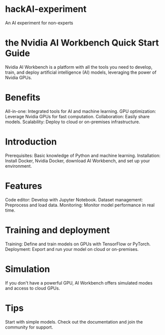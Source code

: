 # hackAI-experiment
An AI experiment for non-experts

# the Nvidia AI Workbench Quick Start Guide
Nvidia AI Workbench is a platform with all the tools you need to develop, train, and deploy artificial intelligence (AI) models, leveraging the power of Nvidia GPUs.

# Benefits
All-in-one: Integrated tools for AI and machine learning.
GPU optimization: Leverage Nvidia GPUs for fast computation.
Collaboration: Easily share models.
Scalability: Deploy to cloud or on-premises infrastructure.

# Introduction
Prerequisites: Basic knowledge of Python and machine learning.
Installation: Install Docker, Nvidia Docker, download AI Workbench, and set up your environment.

# Features
Code editor: Develop with Jupyter Notebook.
Dataset management: Preprocess and load data.
Monitoring: Monitor model performance in real time.

# Training and deployment
Training: Define and train models on GPUs with TensorFlow or PyTorch.
Deployment: Export and run your model on cloud or on-premises.

# Simulation
If you don't have a powerful GPU, AI Workbench offers simulated modes and access to cloud GPUs.

# Tips
Start with simple models.
Check out the documentation and join the community for support.
